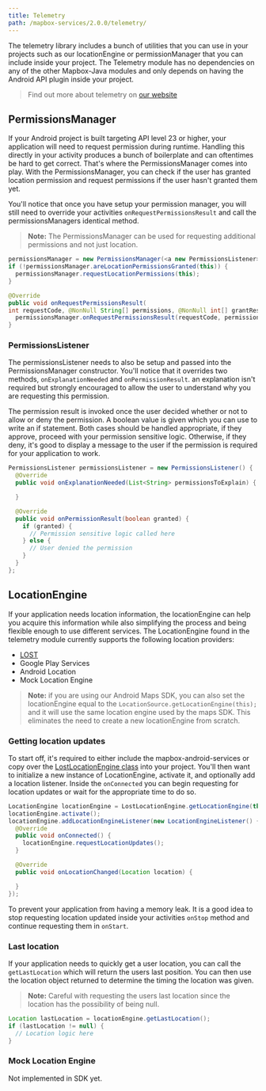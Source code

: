 ```yaml
---
title: Telemetry
path: /mapbox-services/2.0.0/telemetry/
---
```


The telemetry library includes a bunch of utilities that you can use in your projects such as our locationEngine or permissionManager that you can include inside your project. The Telemetry module has no dependencies on any of the other Mapbox-Java modules and only depends on having the Android API plugin inside your project.

> Find out more about telemetry on [our website](https://www.mapbox.com/telemetry/)

## PermissionsManager
If your Android project is built targeting API level 23 or higher, your application will need to request permission during runtime. Handling this directly in your activity produces a bunch of boilerplate and can oftentimes be hard to get correct. That's where the PermissionsManager comes into play. With the PermissionsManager, you can check if the user has granted location permission and request permissions if the user hasn't granted them yet.

You'll notice that once you have setup your permission manager, you will still need to override your activities `onRequestPermissionsResult` and call the permissionsManagers identical method.

> **Note:** The PermissionsManager can be used for requesting additional permissions and not just location.

```java
permissionsManager = new PermissionsManager(<a new PermissionsListener>);
if (!permissionsManager.areLocationPermissionsGranted(this)) {
  permissionsManager.requestLocationPermissions(this);
}

@Override
public void onRequestPermissionsResult(
int requestCode, @NonNull String[] permissions, @NonNull int[] grantResults) {
  permissionsManager.onRequestPermissionsResult(requestCode, permissions, grantResults);
}
```

### PermissionsListener
The permissionsListener needs to also be setup and passed into the PermissionsManager constructor. You'll notice that it overrides two methods, `onExplanationNeeded` and `onPermissionResult`. an explanation isn't required but strongly encouraged to allow the user to understand why you are requesting this permission.

The permission result is invoked once the user decided whether or not to allow or deny the permission. A boolean value is given which you can use to write an if statement. Both cases should be handled appropriate, if they approve, proceed with your permission sensitive logic. Otherwise, if they deny, it's good to display a message to the user if the permission is required for your application to work.

```java
PermissionsListener permissionsListener = new PermissionsListener() {
  @Override
  public void onExplanationNeeded(List<String> permissionsToExplain) {

  }

  @Override
  public void onPermissionResult(boolean granted) {
    if (granted) {
      // Permission sensitive logic called here
    } else {
      // User denied the permission
    }
  }
};
```

## LocationEngine
If your application needs location information, the locationEngine can help you acquire this information while also simplifying the process and being flexible enough to use different services. The LocationEngine found in the telemetry module currently supports the following location providers:

- [LOST](https://github.com/mapzen/lost/)
- Google Play Services
- Android Location
- Mock Location Engine

> **Note:** if you are using our Android Maps SDK, you can also set the locationEngine equal to the `LocationSource.getLocationEngine(this);` and it will use the same location engine used by the maps SDK. This eliminates the need to create a new locationEngine from scratch.

### Getting location updates
To start off, it's required to either include the mapbox-android-services or copy over the [LostLocationEngine class](https://github.com/mapbox/mapbox-java/blob/master/mapbox/libandroid-services/src/main/java/com/mapbox/services/android/location/LostLocationEngine.java) into your project. You'll then want to initialize a new instance of LocationEngine, activate it, and optionally add a location listener. Inside the `onConnected` you can begin requesting for location updates or wait for the appropriate time to do so.

```java
LocationEngine locationEngine = LostLocationEngine.getLocationEngine(this);
locationEngine.activate();
locationEngine.addLocationEngineListener(new LocationEngineListener() {
  @Override
  public void onConnected() {
    locationEngine.requestLocationUpdates();
  }

  @Override
  public void onLocationChanged(Location location) {

  }
});
```

To prevent your application from having a memory leak. It is a good idea to stop requesting location updated inside your activities `onStop` method and continue requesting them in `onStart`.

### Last location
If your application needs to quickly get a user location, you can call the `getLastLocation` which will return the users last position. You can then use the location object returned to determine the timing the location was given.

> **Note:** Careful with requesting the users last location since the location has the possibility of being null.

```java
Location lastLocation = locationEngine.getLastLocation();
if (lastLocation != null) {
  // Location logic here
}
```

### Mock Location Engine

<!-- preview -->

Not implemented in SDK yet.
